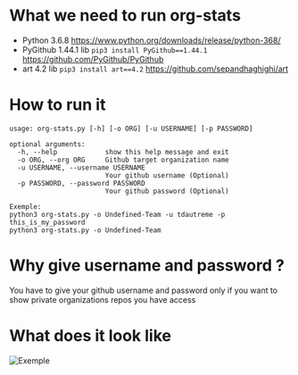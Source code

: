 # What we need to run org-stats
- Python 3.6.8 https://www.python.org/downloads/release/python-368/
- PyGithub 1.44.1 lib ```pip3 install PyGithub==1.44.1``` https://github.com/PyGithub/PyGithub
- art 4.2 lib ```pip3 install art==4.2``` https://github.com/sepandhaghighi/art

# How to run it
```
usage: org-stats.py [-h] [-o ORG] [-u USERNAME] [-p PASSWORD]

optional arguments:
  -h, --help            show this help message and exit
  -o ORG, --org ORG     Github target organization name
  -u USERNAME, --username USERNAME
                        Your github username (Optional)
  -p PASSWORD, --password PASSWORD
                        Your github password (Optional)
                        
Exemple:
python3 org-stats.py -o Undefined-Team -u tdautreme -p this_is_my_password
python3 org-stats.py -o Undefined-Team
```
# Why give username and password ?
You have to give your github username and password only if you want to show private organizations repos you have access

# What does it look like
![Exemple](https://i.ibb.co/tZ2JQF4/Pres.png)
